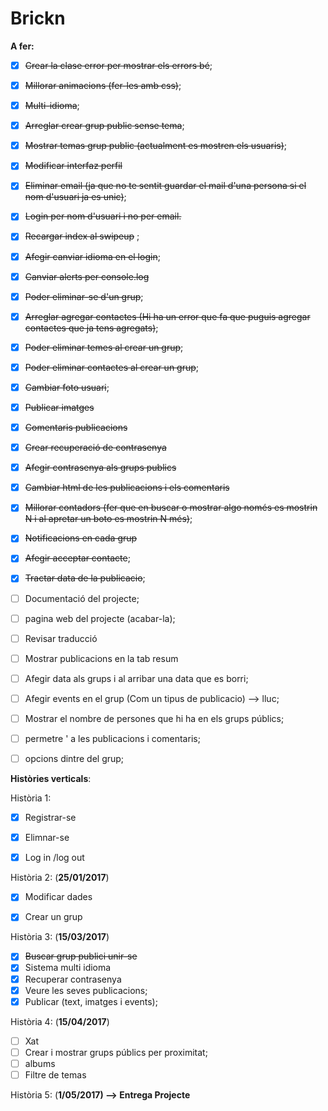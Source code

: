 # Brickn

**A fer:**
- [X] ~~Crear la clase error per mostrar els errors bé~~;
- [X] ~~Millorar animacions (fer-les amb css)~~;
- [X] ~~Multi-idioma~~;
- [X] ~~Arreglar crear grup public sense tema~~;
- [X] ~~Mostrar temas grup public (actualment es mostren els usuaris)~~;
- [X] ~~Modificar interfaz perfil~~
- [X] ~~Eliminar email  (ja que no te sentit guardar el mail d'una persona si el nom d'usuari ja es unic)~~;
- [X] ~~Login per nom d'usuari i no per email.~~
- [X] ~~Recargar index al swipeup~~ ;
- [X] ~~Afegir canviar idioma en el login~~;
- [X] ~~Canviar alerts per console.log~~
- [X] ~~Poder eliminar-se d'un grup~~;
- [X] ~~Arreglar agregar contactes (Hi ha un error que fa que puguis agregar contactes que ja tens agregats)~~; 
- [X] ~~Poder eliminar temes al crear un grup~~;
- [X] ~~Poder eliminar contactes al crear un grup~~;
- [X] ~~Cambiar foto usuari~~;
- [X] ~~Publicar imatges~~
- [X] ~~Comentaris publicacions~~
- [X] ~~Crear recuperació de contrasenya~~
- [X] ~~Afegir contrasenya als grups publics~~
- [X] ~~Cambiar html de les publicacions i els comentaris~~
- [X] ~~Millorar contadors (fer que en buscar o mostrar algo només es mostrin N i al apretar un boto es mostrin N més)~~;
- [X] ~~Notificacions en cada grup~~
- [X] ~~Afegir acceptar contacte~~;
- [x] ~~Tractar data de la publicacio~~;

- [ ] Documentació del projecte;
- [ ] pagina web del projecte (acabar-la); 
- [ ] Revisar traducció
- [ ] Mostrar publicacions en la tab resum
- [ ] Afegir data als grups i al arribar una data que es borri;
- [ ] Afegir events en el grup (Com un tipus de publicacio) --> lluc;
- [ ] Mostrar el nombre de persones que hi ha en els grups públics;
- [ ] permetre ' a les publicacions i comentaris;
- [ ] opcions dintre del grup;

**Històries verticals**:

Història 1:
- [x] Registrar-se
- [x] Elimnar-se
- [x] Log in /log out


Història 2: (**25/01/2017**)
- [x] Modificar dades
- [x] Crear un grup


Història 3: (**15/03/2017**)
- [x] ~~Buscar grup publici unir-se~~
- [x] Sistema multi idioma
- [x] Recuperar contrasenya
- [x] Veure les seves publicacions;
- [x] Publicar (text, imatges i events);

Història 4: (**15/04/2017**)
- [ ] Xat
- [ ] Crear i mostrar grups públics per proximitat;
- [ ] albums
- [ ] Filtre de temas

Història 5: (**1/05/2017) --> Entrega Projecte**
